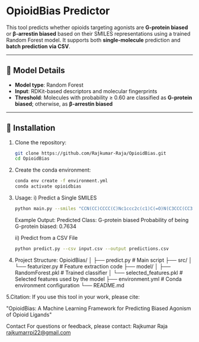 # OpioidBias Predictor

This tool predicts whether opioids targeting agonists are **G-protein biased** or **β-arrestin biased** based on their SMILES representations using a trained Random Forest model. 
It supports both **single-molecule** prediction and **batch prediction via CSV**.

---

## 🧪 Model Details

- **Model type**: Random Forest
- **Input**: RDKit-based descriptors and molecular fingerprints
- **Threshold**: Molecules with probability ≥ 0.60 are classified as **G-protein biased**; otherwise, as **β-arrestin biased**

---

## 🔧 Installation

1. Clone the repository:
   ```bash
   git clone https://github.com/Rajkumar-Raja/OpioidBias.git
   cd OpioidBias

2. Create the conda environment:
   ```bash
   conda env create -f environment.yml
   conda activate opioidbias
   

4. Usage:
   i) Predict a Single SMILES
   ```bash
   python main.py --smiles "CCN(CC)CCCC(C)Nc1ccc2c(c1)C(=O)N(C3CCC(CC3)NC(=O)OC(C)(C)C)C2=O"
   ```
   Example Output:
   Predicted Class: G-protein biased
   Probability of being G-protein biased: 0.7634

   ii)  Predict from a CSV File
   ```bash
   python predict.py --csv input.csv --output predictions.csv

5. Project Structure:
   OpioidBias/
   │
   ├── predict.py                 # Main script
   ├── src/
   │   └── featurizer.py          # Feature extraction code
   ├── model/
   │   ├── RandomForest.pkl       # Trained classifier
   │   └── selected_features.pkl  # Selected features used by the model
   ├── environment.yml            # Conda environment configuration
   └── README.md

5.Citation:
  If you use this tool in your work, please cite:

  "OpioidBias: A Machine Learning Framework for Predicting Biased Agonism of Opioid Ligands"

Contact
For questions or feedback, please contact:
Rajkumar Raja
rajkumarrpi22@gmail.com
